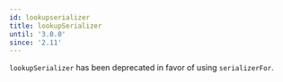 ```yaml
---
id: lookupserializer
title: lookupSerializer
until: '3.0.0'
since: '2.11'
---
```


`lookupSerializer` has been deprecated in favor of using `serializerFor`.
